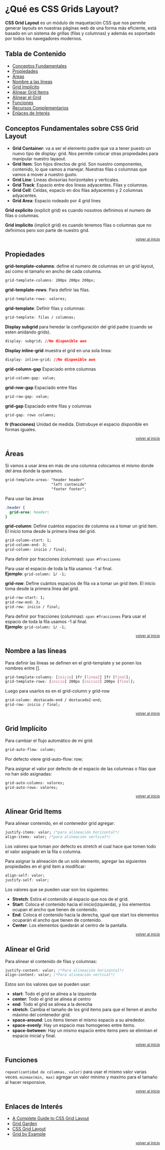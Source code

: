 # ¿Qué es CSS Grids Layout?

**CSS Grid Layout** es un módulo de maquetación CSS que nos permite generar layouts en nuestras páginas web de una forma más eficiente, está basado en un sistema de grillas (filas y columnas) y además es soportado por todos los navegadores modernos.

## Tabla de Contenido
- [Conceptos Fundamentales](#conceptos-fundamentales)
- [Propiedades](#propiedades)
- [Áreas](#Áreas)
- [Nombre a las líneas](#nombre-a-las-líneas)
- [Grid Implícito](#grid-implícito)
- [Alinear Grid Items](#alinear-grid-items)
- [Alinear el Grid](#alinear-el-grid)
- [Funciones](#funciones)
- [Recursos Complementarios](#recursos-complementarios)
- [Enlaces de Interés](#enlaces-de-interés)

## Conceptos Fundamentales sobre CSS Grid Layout

* **Grid Container**: va a ser el elemento padre que va a tener puesto un nuevo tipo de display: grid. Nos permite colocar otras propiedades para manipular nuestro layaout.
* **Grid Item**: Son hijos directos de grid. Son nuestro componentes, contenido, lo que vamos a manejar. Nuestras filas o columnas que vamos a mover a nuestro gusto.
* **Grid Line**: Lineas divisorias horizontales y verticales.
* **Grid Track**: Espacio entre dos líneas adyacentes. Filas y columnas.
* **Grid Cell**: Celdas, espacio en dos filas adyacentes y 2 columnas adyacentes.
* **Grid Area**: Espacio rodeado por 4 grid lines

**Grid explicito** (explicit grid) es cuando nosotros definimos el numero de filas o columnas.

**Grid implicito** (implicit grid) es cuando tenemos filas o columnas que no definimos pero son parte de nuestro grid.

<div align="right">
  <small><a href="#tabla-de-contenido">volver al inicio</a></small>
</div>

## Propiedades

**grid-template-columns**: define el numero de columnas en un grid layout, así como el tamaño en ancho de cada columna.

```css
grid-template-columns: 200px 200px 200px;
```

**grid-template-rows**: Para definir las filas.

```css
grid-template-rows: valores;
```

**grid-template**: Definir filas y columnas:

```css
grid-template: filas / columnas;
```

**Display subgrid** para heredar la configuración del grid padre (cuando se esten anidando grids).

```css
display: subgrid; //No disponible aun
```

**Display inline-grid** muestra el grid en una sola linea:

```css
display: inline-grid; //No disponible aun
```

**grid-column-gap** Espaciado entre columnas

```css
grid-column-gap: value;
```

**grid-row-gap** Espaciado entre filas

```css
grid-row-gap: value;
```

**grid-gap** Espaciado entre filas y columnas

```css
grid-gap: rows columns;
```

**fr (fracciones)** Unidad de medida. Distrubuye el espacio disponible en formas iguales.

<div align="right">
  <small><a href="#tabla-de-contenido">volver al inicio</a></small>
</div>

## Áreas

Si vamos a usar área en más de una columna colocamos el mismo donde del área donde la queramos.

```css
grid-template-areas: "header header"
                     "left contenido"
                     "footer footer";
```

Para usar las áreas

```css
.header {
  grid-area: header:
}
```

**grid-column**: Define cuántos espacios de columna va a tomar un grid item. El inicio toma desde la primera línea del grid.

```css
grid-column-start: 1;
grid-column-end: 3;
grid-column: inicio / final;
```

Para definir por fracciones (columnas): `span #fracciones`

Para usar el espacio de toda la fila usamos -1 al final.  
**Ejemplo**: `grid-column: 1/ -1;`

**grid-row**: Define cuántos espacios de fila va a tomar un grid item. El inicio toma desde la primera línea del grid.

```css
grid-row-start: 1;
grid-row-end: 3;
grid-row: inicio / final;
```

Para definir por fracciones (columnas): `span #fracciones`
Para usar el espacio de toda la fila usamos -1 al final.  
**Ejemplo**: `grid-column: 1/ -1;`

<div align="right">
  <small><a href="#tabla-de-contenido">volver al inicio</a></small>
</div>

## Nombre a las líneas

Para definir las líneas se definen en el grid-template y se ponen los nombres entre [].

```css
grid-template-columns: [inicio] 1fr [linea2] 1fr [final];
grid-template-rows: [inicio] 200px [inicio2] 200px [final];
```

Luego para usarlos es en el grid-column y grid-row

```css
grid-column: destacado-end / destacado2-end;
grid-row: inicio / final;
```

<div align="right">
  <small><a href="#tabla-de-contenido">volver al inicio</a></small>
</div>

## Grid Implícito

Para cambiar el flujo automático de mi grid:

```css
grid-auto-flow: column;
```

Por defecto viene grid-auto-flow: row;

Para asignar el valor por defecto de el espacio de las columnas o filas que no han sido asignadas:

```css
grid-auto-columns: valores;
grid-auto-rows: valores;
```

<div align="right">
  <small><a href="#tabla-de-contenido">volver al inicio</a></small>
</div>

## Alinear Grid Items

Para alinear contenido, en el contenedor grid agregar:

```css
justify-items: valor; /*para alineación horizontal*/
align-items: valor; /*para alineación vertical*/
```

Los valores que toman por defecto es stretch el cual hace que tomen todo el valor asignado en la fila o columna.

Para asignar la alineación de un solo elemento, agregar las siguientes propiedades en el grid item a modificar:

```css
align-self: valor;
justify-self: valor;
```

Los valores que se pueden usar son los siguientes:
* **Stretch**: Estira el contenido al espacio que nos de el grid.
* **Start**: Coloca el contenido hacia el inicio(izquierda), y los elementos ocupan el ancho que tienen de contenido.
* **End**: Coloca el contenido hacia la derecha, igual que start los elementos ocuparán el ancho que tienen de contenido.
* **Center**: Los elementos quedarán al centro de la pantalla.

<div align="right">
  <small><a href="#tabla-de-contenido">volver al inicio</a></small>
</div>

## Alinear el Grid

Para alinear el contenido de filas y columnas:

```css
justify-content: valor; /*Para alineación horizontal*/
align-content: valor; /*Para alineación vertical*/
```

Estos son los valores que se pueden usar:
* **start**: Todo el grid se alinea a la izquierda
* **center**: Todo el grid se alinea al centro
* **end**: Todo el grid se alinea a la derecha
* **stretch**: Cambia el tamaño de los grid items para que el llenen el ancho máximo del contenedor grid.
* **space-around**: Los items tienen el mismo espacio a su alrededor.
* **space-evenly**: Hay un espacio mas homogeneo entre items.
* **space-between**: Hay un mismo espacio entre items pero se eliminan el espacio inicial y final.

<div align="right">
  <small><a href="#tabla-de-contenido">volver al inicio</a></small>
</div>

## Funciones

`repeat(cantidad de columnas, valor)` para usar el mismo valor varias veces.
`minmax(min, max)` agregar un valor mínimo y maximo para el tamaño al hacer responsive.

<div align="right">
  <small><a href="#tabla-de-contenido">volver al inicio</a></small>
</div>


## Enlaces de Interés
* [A Complete Guide to CSS Grid Layout](http://chris.house/blog/a-complete-guide-css-grid-layout/#prop-grid-column-row-gap)
* [Grid Garden](https://cssgridgarden.com/#es)
* [CSS Grid Layout](https://developer.mozilla.org/es/docs/Web/CSS/CSS_Grid_Layout)
* [Grid by Example](https://gridbyexample.com/examples/)

<div align="right">
  <small><a href="#tabla-de-contenido">volver al inicio</a></small>
</div>
